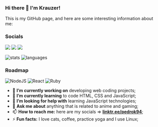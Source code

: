 ### Hi there 👋 I'm Krauzer!

This is my GitHub page, and here are some interesting information about me:

### Socials
[<img src="https://img.shields.io/badge/LinkTree-green?style=for-the-badge&logo=&logoColor=white">](https://linktr.ee/pedrok94)
[<img src="https://img.shields.io/badge/-LinkedIn-blue?style=for-the-badge&logo=&logoColor=white">](https://www.linkedin.com/in/pedro-krauzer-51103a101/)
[<img src="https://img.shields.io/badge/Instagram-red?style=for-the-badge&logo=&logoColor=white">](https://www.instagram.com/kraauzer/?hl=pt-br)

![stats](https://github-readme-stats.vercel.app/api?username=Krauzer94&show_icons=true&theme=dark&hide_rank=true&hide=prs)
![languages](https://github-readme-stats.vercel.app/api/top-langs/?username=Krauzer94&layout=compact&show_icons=true&theme=dark&hide_progress=false&hide=jupyter%20notebook)

### Roadmap
![NodeJS](https://img.shields.io/badge/node.js-green?style=for-the-badge&logo=node.js&logoColor=white)
![React](https://img.shields.io/badge/react-blue.svg?style=for-the-badge&logo=react&logoColor=white)
![Ruby](https://img.shields.io/badge/python-red.svg?style=for-the-badge&logo=python&logoColor=white)

- 🔭 **I’m currently working on** developing web coding projects;
- 🌱 **I’m currently learning** to code HTML, CSS and JavaScript;
- 🤔 **I’m looking for help with** learning JavaScript technologies;
- 💬 **Ask me about** anything that is related to anime and gaming;
- 📫 **How to reach me:** here are my socials => [**linktr.ee/pedrok94**](https://linktr.ee/pedrok94);
- ⚡ **Fun facts:** I love cats, coffee, practice yoga and I use Linux;
